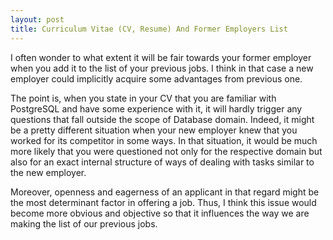 ```yaml
---
layout: post
title: Curriculum Vitae (CV, Resume) And Former Employers List
---
```


I often wonder to what extent it will be fair towards your former employer when you add it to the list of your previous jobs. I think in that case a new employer could implicitly acquire some advantages from previous one.

The point is, when you state in your CV that you are familiar with PostgreSQL and have some experience with it, it will hardly trigger any questions that fall outside the scope of Database domain. Indeed, it might be a pretty different situation when your new employer knew that you worked for its competitor in some ways. In that situation, it would be much more likely that you were questioned not only for the respective domain but also for an exact internal structure of ways of dealing with tasks similar to the new employer.

Moreover, openness and eagerness of an applicant in that regard might be the most determinant factor in offering a job. Thus, I think this issue would become more obvious and objective so that it influences the way we are making the list of our previous jobs.

